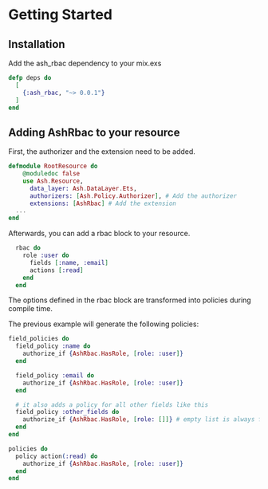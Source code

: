# Getting Started

## Installation

Add the ash_rbac dependency to your mix.exs

```elixir
defp deps do
  [
    {:ash_rbac, "~> 0.0.1"}
  ]
end
```

## Adding AshRbac to your resource

First, the authorizer and the extension need to be added.

```elixir
defmodule RootResource do
    @moduledoc false
    use Ash.Resource,
      data_layer: Ash.DataLayer.Ets,
      authorizers: [Ash.Policy.Authorizer], # Add the authorizer
      extensions: [AshRbac] # Add the extension
  ...
end
```

Afterwards, you can add a rbac block to your resource.

```elixir
  rbac do
    role :user do
      fields [:name, :email]
      actions [:read]
    end
  end
```

The options defined in the rbac block are transformed into policies during compile time.

The previous example will generate the following policies:

```elixir
field_policies do
  field_policy :name do
    authorize_if {AshRbac.HasRole, [role: :user]}
  end

  field_policy :email do
    authorize_if {AshRbac.HasRole, [role: :user]}
  end

  # it also adds a policy for all other fields like this
  field_policy :other_fields do
    authorize_if {AshRbac.HasRole, [role: []]} # empty list is always false
  end
end

policies do
  policy action(:read) do
    authorize_if {AshRbac.HasRole, [role: :user]}
  end
end
```
